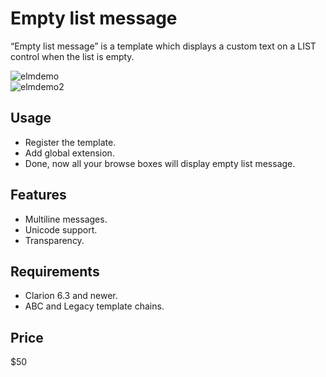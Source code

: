 # Empty list message
“Empty list message” is a template which displays a custom text on a LIST control when the list is empty.

![elmdemo](https://github.com/mikeduglas/Empty-list-message/blob/master/elmdemo.png?raw=true)   
![elmdemo2](https://github.com/mikeduglas/Empty-list-message/blob/master/elmdemo2.png?raw=true)   

## Usage
- Register the template.
- Add global extension.
- Done, now all your browse boxes will display empty list message.

## Features
- Multiline messages.
- Unicode support.
- Transparency.

## Requirements
- Clarion 6.3 and newer.
- ABC and Legacy template chains.

## Price
$50
